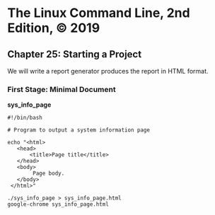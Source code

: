 # The Linux Command Line, 2nd Edition, © 2019

## Chapter 25: Starting a Project

We will write a report generator produces the report in HTML format.

### First Stage: Minimal Document

**sys_info_page**

```
#!/bin/bash

# Program to output a system information page

echo "<html>
   <head>
       <title>Page title</title>
   </head>
   <body>
        Page body.
   </body>
 </html>"
```

```
./sys_info_page > sys_info_page.html
google-chrome sys_info_page.html
```
